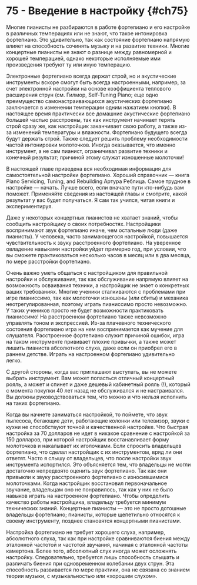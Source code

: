 # 75 - Введение в настройку {#ch75}

Многие пианисты не разбираются в работе фортепиано и его настройке в различных темперациях или не знают, что такое интонировка фортепиано. Это удивительно, так как состояние фортепиано напрямую влияет на способность сочинять музыку и на развитие техники. Многие концертные пианисты не знают о разнице между равномерной и хорошей темперацией, однако некоторые исполняемые ими произведения требуют ту или иную темперацию.

Электронные фортепиано всегда держат строй, но и акустические инструменты вскоре смогут быть всегда настроенными, например, за счет электронной настройки на основе коэффициента теплового расширения струн (см. Гилмор, Self-Tuning Piano; еще одно преимущество самонастраивающихся акустических фортепиано заключается в изменении темперации одним нажатием кнопки). В настоящее время практически все домашние акустические фортепиано большей частью расстроены, так как инструмент начинает терять строй сразу же, как настройщик заканчивает свою работу, а также из-за изменений температуры и влажности. Фортепиано будущего всегда будут держать строй. Также следует решить проблему необходимости частой интонировки молоточков. Иногда оказывается, что именно инструмент, а не сам пианист, ограничивал развитие техники и конечный результат; причиной этому служат изношенные молоточки!

В настоящей главе приведена вся необходимая информация для самостоятельной настройки фортепиано. Хороший справочник — книга Piano Servicing, Tuning, and Rebuilding Артура Реблица. Самое трудное в настройке — начать. Лучше всего, если вначале пути кто-нибудь вам поможет. Применяйте сведения из настоящей главы и смотрите, какой результат у вас будет получаться. Я сам так учился, читая книги и экспериментируя.

Даже у некоторых концертных пианистов не хватает знаний, чтобы сообщить настройщику о своих потребностях. Настройщики воспринимают звук фортепиано иначе, чем остальные люди (даже пианисты). У человека, часто занимающегося настройкой, повышается чувствительность к звуку расстроенного фортепиано. На уверенное овладение навыками настройки уйдет примерно год, при условии, что вы сможете практиковаться несколько часов в месяц или в два месяца, по мере расстройки фортепиано.

Очень важно уметь общаться с настройщиком для правильной настройки и обслуживания, так как обслуживание напрямую влияет на возможность осваивания техники, а настройщик не знает о конкретных ваших требованиях. Многие ученики сталкиваются с проблемами при игре пианиссимо, так как молоточки изношены (или сбиты) и механика неотрегулированная, поэтому играть пианиссимо просто невозможно. У таких учеников просто не будет возможности практиковать пианиссимо! На расстроенном фортепиано также невозможно управлять тоном и экспрессией. Из-за плачевного технического состояния фортепиано игра на нем воспринимается как мучение для слушателя. Расстроенное фортепиано служит причиной ошибок, игра на таком инструменте прививает плохие привычки, а также может лишить пианиста абсолютного слуха, даже если он приобрел его в раннем детстве. Играть на настроенном фортепиано удивительно легко.

С другой стороны, когда вас приглашают выступать, вы не можете выбрать инструмент. Вам может попасться отличный концертный рояль, а может и спинет и даже дешевый кабинетный рояль (!), который с момента покупки 40 лет назад не обслуживался и не настраивался. Вы должны руководствоваться тем, что можно и что нельзя исполнить на таких фортепиано.

Когда вы начнете заниматься настройкой, то поймете, что звук пылесоса, бегающие дети, работающие колонки или телевизор, звуки с кухни не способствуют точной и качественной настройке. Что быстрая настройка за 70 долларов не идет в никакое сравнение с настройкой за 150 долларов, при которой настройщик восстанавливает форму молоточков и накалывает их иголочками. Если спросить владельцев фортепиано, что сделал настройщик с их инструментом, вряд ли они ответят. Часто я слышу от владельцев, что после настройки звук инструмента испортился. Это объясняется тем, что владельцы не могли достаточно непредвзято оценить звук фортепиано. Так как они привыкли к звуку расстроенного фортепиано с износившимися молоточками. Когда настройщик восстановил первоначальное звучание, владельцам оно не понравилось, так как у них не было навыков играть на настроенном фортепиано. Чтобы определить качество работы настройщика, владельцу требуется минимум технических знаний. Концертные пианисты — это не просто дотошные владельцы фортепиано; пианисты, которые щепетильно относятся к своему инструменту, позднее становятся концертными пианистами.

Настройка фортепиано не требует хорошего слуха, например, абсолютного слуха, так как при настройке сравниваются биения между эталонной частотой и частотой звучания, начиная с эталонной частоты камертона. Более того, абсолютный слух иногда может осложнять настройку. Следовательно, требуется лишь способность слышать и различать биения при одновременном колебании двух струн. Эта способность развивается по мере практики, она не связана со знанием теории музыки, с музыкальностью или «хорошим слухом».
